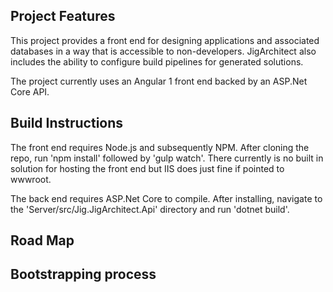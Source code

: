 ## Project Features

This project provides a front end for designing applications and associated
databases in a way that is accessible to non-developers.  JigArchitect also
includes the ability to configure build pipelines for generated solutions.

The project currently uses an Angular 1 front end backed by an ASP.Net Core API.


## Build Instructions

The front end requires Node.js and subsequently NPM.  After cloning the repo,
run 'npm install' followed by 'gulp watch'.  There currently is no built in
solution for hosting the front end but IIS does just fine if pointed to wwwroot.

The back end requires ASP.Net Core to compile.  After installing, navigate to
the 'Server/src/Jig.JigArchitect.Api' directory and run 'dotnet build'.

## Road Map

## Bootstrapping process
